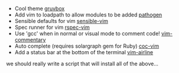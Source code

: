 - Cool theme [gruvbox](https://github.com/morhetz/gruvbox/blob/master/colors/gruvbox.vim)
- Add vim to loadpath to allow modules to be added [pathogen](https://github.com/tpope/vim-pathogen)
- Sensible defaults for vim [sensible-vim](https://github.com/tpope/vim-sensible)
- Spec runner for vim [rspec-vim](https://github.com/thoughtbot/vim-rspec)
- Use 'gcc' when in normal or visual mode to comment code! [vim-commentary](https://github.com/tpope/vim-commentary)
- Auto complete (requires solargraph gem for Ruby) [coc-vim](https://github.com/neoclide/coc-solargraph)
- Add a status bar at the bottom of the terminal [vim-airline](https://github.com/vim-airline/vim-airline)


we should really write a script that will install all of the above...
